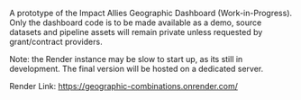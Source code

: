 A prototype of the Impact Allies Geographic Dashboard (Work-in-Progress). Only the dashboard code is to be made available as a demo, source datasets and pipeline assets will remain private unless requested by grant/contract providers. 

Note: the Render instance may be slow to start up, as its still in development. The final version will be hosted on a dedicated server. 

Render Link: https://geographic-combinations.onrender.com/
